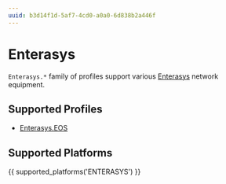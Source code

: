 ```yaml
---
uuid: b3d14f1d-5af7-4cd0-a0a0-6d838b2a446f
---
```

# Enterasys

`Enterasys.*` family of profiles support various [Enterasys](https://en.wikipedia.org/wiki/Enterasys_Networks)
network equipment.

## Supported Profiles

- [Enterasys.EOS](Enterasys.EOS.md)

## Supported Platforms

{{ supported_platforms('ENTERASYS') }}
